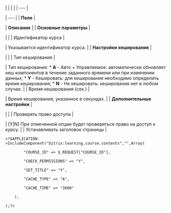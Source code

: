 |  |  |  |
| --- |

| --- |
| **Поле** |

| **Описание** |
| **Основные параметры** |

| |
| Идентификатор курса |

| Указывается идентификатор курса. |
| **Настройки кеширования** |

| |
| Тип кеширования |

| Тип кеширования:  * **A** - Авто + Управляемое: автоматически обновляет кеш компонентов в течение заданного времени или при изменении данных; * **Y** - Кешировать: для кеширования необходимо определить время кеширования; * **N** - Не кешировать: кеширования нет в любом случае. |
| Время кеширования (сек.) |

| Время кеширования, указанное в секундах. |
| **Дополнительные настройки** |

| |
| Проверять право доступа |

| [Y|N] При отмеченной опции будет проверяться право на доступ к курсу. |
| Устанавливать заголовок страницы |

```
<?$APPLICATION->IncludeComponent("bitrix:learning.course.contents","",Array(

		"COURSE_ID" => $_REQUEST["COURSE_ID"], 

		"CHECK_PERMISSIONS" => "Y", 

		"SET_TITLE" => "Y", 

		"CACHE_TYPE" => "A", 

		"CACHE_TIME" => "3600" 

	),

);?>


```
